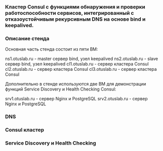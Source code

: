 ### Кластер Consul с функциями обнаружения и проверки работоспособности сервисов, интегрированный с отказоустойчивым рекурсивным DNS на основе bind и keepalived.

### Описание стенда

Основная часть стенда состоит из пяти ВМ:  

ns1.otuslab.ru - master сервер bind, узел keepalived
ns2.otuslab.ru - slave сервер bind, узел keepalived
cl1.otuslab.ru - сервер кластера Consul
cl2.otuslab.ru - сервер кластера Consul
cl3.otuslab.ru - сервер кластера Consul

Дополнительно в стенде используются две ВМ для демонстрации  
функций Service Discovery и Health Checking Consul:  

srv1.otuslab.ru - сервер Nginx и PostgreSQL
srv2.otuslab.ru - сервер Nginx и PostgreSQL

### DNS

### Consul кластер

### Service Discovery и Health Checking
